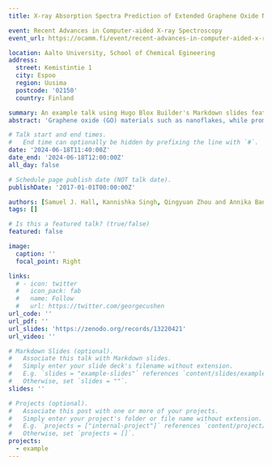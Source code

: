 ```yaml
---
title: X-ray Absorption Spectra Prediction of Extended Graphene Oxide Nanoflakes using Graph Neural Networks

event: Recent Advances in Computer-aided X-ray Spectroscopy
event_url: https://ocamm.fi/event/recent-advances-in-computer-aided-x-ray-spectroscopy/

location: Aalto University, School of Chemical Egineering
address:
  street: Kemistintie 1
  city: Espoo
  region: Uusima
  postcode: '02150'
  country: Finland

summary: An example talk using Hugo Blox Builder's Markdown slides feature.
abstract: 'Graphene oxide (GO) materials such as nanoflakes, while promising for various applications, it can be difficult to fully understand and predict its properties due to the highly irregular molecular structure arising from several oxygen functionalisations across the surface. X-ray absorption spectroscopy (XAS) experiments and simulations can help provide valuable insight by characterizing the electronic structure of materials. However, there are problems with complex spectra being hard to interpret and the prohibitive computational simulation cost for large extended systems. Machine learning (ML) can open the door for quick and effective XAS predictions to analyse spectra. [1, 2] With this a ML model based on graph neural networks has been created to effectively predict individual atomic XAS from a database of time-dependent density functional theory (TDDFT) XAS of small GO-derivative molecules. With this model we are able to identify various spectral fingerprints of local functional groups/structural environments which allows us to gain insight into the molecular structure of large GO nanoflakes. [1] K. Singh et al, J. Chem. Theory Comput., 18, 4408-4417 (2022) [2] A. Kotobi et al, J. Am. Chem. Soc., 145, 22584-22598 (2023)'

# Talk start and end times.
#   End time can optionally be hidden by prefixing the line with `#`.
date: '2024-06-18T11:40:00Z'
date_end: '2024-06-18T12:00:00Z'
all_day: false

# Schedule page publish date (NOT talk date).
publishDate: '2017-01-01T00:00:00Z'

authors: [Samuel J. Hall, Kannishka Singh, Qingyuan Zhou and Annika Bande]
tags: []

# Is this a featured talk? (true/false)
featured: false

image:
  caption: ''
  focal_point: Right

links:
  # - icon: twitter
  #   icon_pack: fab
  #   name: Follow
  #   url: https://twitter.com/georgecushen
url_code: ''
url_pdf: ''
url_slides: 'https://zenodo.org/records/13220421'
url_video: ''

# Markdown Slides (optional).
#   Associate this talk with Markdown slides.
#   Simply enter your slide deck's filename without extension.
#   E.g. `slides = "example-slides"` references `content/slides/example-slides.md`.
#   Otherwise, set `slides = ""`.
slides: ''

# Projects (optional).
#   Associate this post with one or more of your projects.
#   Simply enter your project's folder or file name without extension.
#   E.g. `projects = ["internal-project"]` references `content/project/deep-learning/index.md`.
#   Otherwise, set `projects = []`.
projects:
  - example
---
```


<!-- {{% callout note %}}
Click on the **Slides** button above to view the built-in slides feature.
{{% /callout %}}

Slides can be added in a few ways:

- **Create** slides using Hugo Blox Builder's [_Slides_](https://docs.hugoblox.com/reference/content-types/) feature and link using `slides` parameter in the front matter of the talk file
- **Upload** an existing slide deck to `static/` and link using `url_slides` parameter in the front matter of the talk file
- **Embed** your slides (e.g. Google Slides) or presentation video on this page using [shortcodes](https://docs.hugoblox.com/reference/markdown/).

Further event details, including [page elements](https://docs.hugoblox.com/reference/markdown/) such as image galleries, can be added to the body of this page. -->
